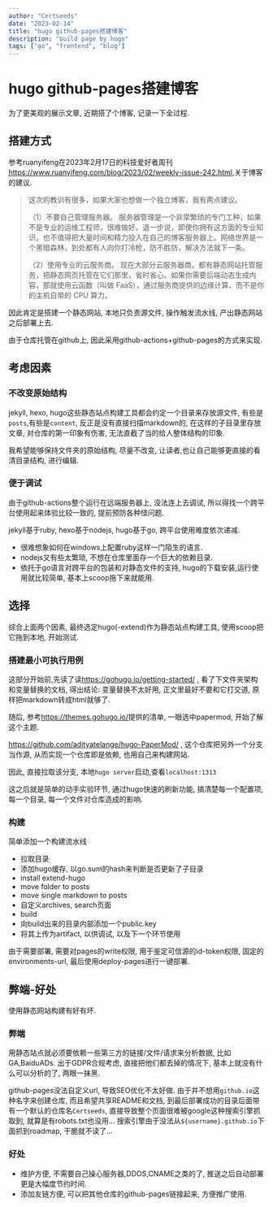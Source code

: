 ```yaml
---
author: "Certseeds"
date: "2023-02-14"
title: "hugo github-pages搭建博客"
description: "build page by hugo"
tags: ["go", "frontend", "blog"]
---
```


# hugo github-pages搭建博客

为了更美观的展示文章, 近期搭了个博客, 记录一下全过程.

## 搭建方式

参考ruanyifeng在2023年2月17日的科技爱好者周刊<https://www.ruanyifeng.com/blog/2023/02/weekly-issue-242.html>,关于博客的建议.

> 这次的教训有很多，如果大家也想做一个独立博客，我有两点建议。
>
>（1）不要自己管理服务器。 服务器管理是一个非常繁琐的专门工种，如果不是专业的运维工程师，很难做好。退一步说，即使你拥有这方面的专业知识，也不值得把大量时间和精力投入在自己的博客服务器上。网络世界是一个黑暗森林，到处都有人向你打冷枪，防不胜防，解决方法就下一条。
>
>（2）使用专业的云服务商。 现在大部分云服务器商，都有静态网站托管服务，把静态网页托管在它们那里，省时省心。如果你需要后端动态生成内容，那就使用云函数（叫做 FaaS），通过服务商提供的边缘计算、而不是你的主机自带的 CPU 算力。

因此肯定是搭建一个静态网站, 本地只负责源文件, 操作触发流水线, 产出静态网站之后部署上去.

由于仓库托管在github上, 因此采用github-actions+github-pages的方式来实现.

## 考虑因素

### 不改变原始结构

jekyll, hexo, hugo这些静态站点构建工具都会约定一个目录来存放源文件, 有些是`posts`,有些是`content`, 反正是没有直接扫描markdown的, 在这样的子目录里存放文章, 对仓库的第一印象有伤害, 无法直截了当的给人整体结构的印象.

我希望能够保持文件夹的原始结构, 尽量不改变, 让读者,也让自己能够更直接的看清目录结构, 进行编辑.

### 便于调试

由于github-actions整个运行在远端服务器上, 没法连上去调试, 所以得找一个跨平台使用起来体验比较一致的, 提前预防各种怪问题.

jekyll基于ruby, hexo基于nodejs, hugo基于go, 跨平台使用难度依次递减.

+ 很难想象如何在windows上配置ruby这样一门陌生的语言.
+ nodejs又有些太繁琐, 不想在仓库里面存一个巨大的依赖目录.
+ 依托于go语言对跨平台的包装和对静态文件的支持, hugo的下载安装,运行使用就比较简单, 基本上scoop拖下来就能用.

## 选择

综合上面两个因素, 最终选定hugo(-extend)作为静态站点构建工具, 使用scoop把它拖到本地, 开始测试.

### 搭建最小可执行用例

这部分开始前,先读了读<https://gohugo.io/getting-started/> , 看了下文件夹架构和变量替换的文档, 得出结论: 变量替换不太好用, 正文里最好不要和它打交道, 原样把markdown转成html就够了.

随后, 参考<https://themes.gohugo.io/>提供的清单, 一眼选中papermod, 开始了解这个主题.

<https://github.com/adityatelange/hugo-PaperMod/> , 这个仓库把另外一个分支当作源, 从而实现一个仓库即是依赖, 也用自己来构建网站.

因此, 直接拉取该分支, 本地`hugo server`启动,查看`localhost:1313`

这之后就是简单的动手实验环节, 通过hugo快速的刷新功能, 搞清楚每一个配置项, 每一个目录, 每一个文件对仓库造成的影响.

### 构建

简单添加一个构建流水线

+ 拉取目录
+ 添加hugo缓存, 以go.sum的hash来判断是否更新了子目录
+ install extend-hugo
+ move folder to posts
+ move single markdown to posts
+ 自定义archives, search页面
+ build
+ 向build出来的目录内部添加一个public.key
+ 将其上传为artifact, 以供调试, 以及下一个环节使用

由于需要部署, 需要对pages的write权限, 用于鉴定可信源的id-token权限, 固定的environments-url, 最后使用deploy-pages进行一键部署.

## 弊端-好处

使用静态网站构建有好有坏.

### 弊端

用静态站点就必须要依赖一些第三方的链接/文件/请求来分析数据, 比如GA,BaiduADs. 出于GDPR合规考虑, 直接把他们都去掉的情况下, 基本上就没有什么可以分析的了, 两眼一抹黑.

github-pages没法自定义url, 导致SEO优化不太好做. 由于并不想用`github.io`这种名字来创建仓库, 而且希望共享README和文档, 到最后部署成功的目录后面带有一个默认的仓库名`Certseeds`, 直接导致整个页面很难被google这种搜索引擎抓取到, 就算是有robots.txt也没用... 搜索引擎由于没法从`${username}.github.io`下面抓到roadmap, 干脆就不读了...

### 好处

+ 维护方便, 不需要自己操心服务器,DDOS,CNAME之类的了, 推送之后自动部署更是大幅度节约时间.
+ 添加友链方便, 可以把其他仓库的github-pages链接起来, 方便推广使用.
